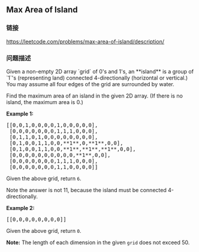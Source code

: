 ## Max Area of Island  
### 链接  
https://leetcode.com/problems/max-area-of-island/description/  
### 问题描述
<p>Given a non-empty 2D array `grid` of 0's and 1's, an **island** is a group of `1`'s (representing land) connected 4-directionally (horizontal or vertical.)  You may assume all four edges of the grid are surrounded by water.


Find the maximum area of an island in the given 2D array.
(If there is no island, the maximum area is 0.)


**Example 1:**<br />
<pre>
[[0,0,1,0,0,0,0,1,0,0,0,0,0],
 [0,0,0,0,0,0,0,1,1,1,0,0,0],
 [0,1,1,0,1,0,0,0,0,0,0,0,0],
 [0,1,0,0,1,1,0,0,**1**,0,**1**,0,0],
 [0,1,0,0,1,1,0,0,**1**,**1**,**1**,0,0],
 [0,0,0,0,0,0,0,0,0,0,**1**,0,0],
 [0,0,0,0,0,0,0,1,1,1,0,0,0],
 [0,0,0,0,0,0,0,1,1,0,0,0,0]]
</pre>
Given the above grid, return `6`.

Note the answer is not 11, because the island must be connected 4-directionally.


**Example 2:**<br />
<pre>[[0,0,0,0,0,0,0,0]]</pre>
Given the above grid, return `0`.


**Note:**
The length of each dimension in the given `grid` does not exceed 50.


